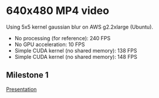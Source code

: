 640x480 MP4 video
=================
Using 5x5 kernel gaussian blur on AWS g2.2xlarge (Ubuntu).

* No processing (for reference): 240 FPS
* No GPU acceleration: 10 FPS
* Simple CUDA kernel (no shared memory): 138 FPS
* Simple CUDA kernel (no shared memory): 148 FPS

## Milestone 1
[Presentation](https://docs.google.com/presentation/d/1DC9_Wc-EFBK_Mkw0OPGu9UvurDkdzBU-ETGmCi3bOsI/edit?usp=sharing)

